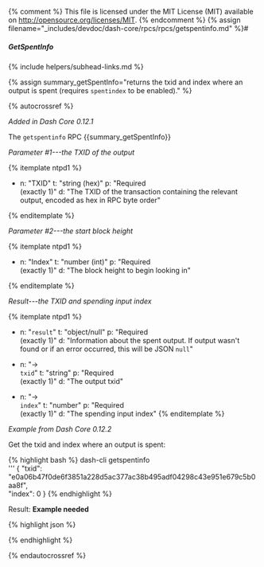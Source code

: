 {% comment %}
This file is licensed under the MIT License (MIT) available on
http://opensource.org/licenses/MIT.
{% endcomment %}
{% assign filename="_includes/devdoc/dash-core/rpcs/rpcs/getspentinfo.md" %}#

##### GetSpentInfo
{% include helpers/subhead-links.md %}

{% assign summary_getSpentInfo="returns the txid and index where an output is spent (requires `spentindex` to be enabled)." %}

{% autocrossref %}

*Added in Dash Core 0.12.1*

The `getspentinfo` RPC {{summary_getSpentInfo}}

*Parameter #1---the TXID of the output*

{% itemplate ntpd1 %}
- n: "TXID"
  t: "string (hex)"
  p: "Required<br>(exactly 1)"
  d: "The TXID of the transaction containing the relevant output, encoded as hex in RPC byte order"

{% enditemplate %}

*Parameter #2---the start block height*

{% itemplate ntpd1 %}
- n: "Index"
  t: "number (int)"
  p: "Required<br>(exactly 1)"
  d: "The block height to begin looking in"

{% enditemplate %}

*Result---the TXID and spending input index*

{% itemplate ntpd1 %}
- n: "`result`"
  t: "object/null"
  p: "Required<br>(exactly 1)"
  d: "Information about the spent output.  If output wasn't found or if an error occurred, this will be JSON `null`"

- n: "→<br>`txid`"
  t: "string"
  p: "Required<br>(exactly 1)"
  d: "The output txid"

- n: "→<br>`index`"
  t: "number"
  p: "Required<br>(exactly 1)"
  d: "The spending input index"
{% enditemplate %}

*Example from Dash Core 0.12.2*

Get the txid and index where an output is spent:

{% highlight bash %}
dash-cli getspentinfo \
  '''
    {
      "txid": "e0a06b47f0de6f3851a228d5ac377ac38b495adf04298c43e951e679c5b0aa8f", \
      "index": 0
    }
{% endhighlight %}

Result:
**Example needed**

{% highlight json %}

{% endhighlight %}

{% endautocrossref %}
